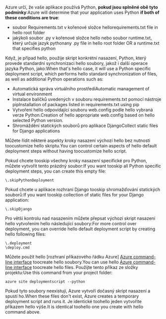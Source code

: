 <span data-ttu-id="861fc-101">Azure určí, že vaše aplikace používá Python, **pokud jsou splněné obě tyto podmínky**:</span><span class="sxs-lookup"><span data-stu-id="861fc-101">Azure will determine that your application uses Python **if both of these conditions are true**:</span></span>

* <span data-ttu-id="861fc-102">soubor Requirements.txt v kořenové složce hello</span><span class="sxs-lookup"><span data-stu-id="861fc-102">requirements.txt file in hello root folder</span></span>
* <span data-ttu-id="861fc-103">jakýkoli soubor .py v kořenové složce hello nebo soubor runtime.txt, který určuje jazyk python</span><span class="sxs-lookup"><span data-stu-id="861fc-103">any .py file in hello root folder OR a runtime.txt that specifies python</span></span>

<span data-ttu-id="861fc-104">Když, je případ hello, použije skript konkrétní nasazení, Python, který provede standardní synchronizaci hello soubory, jakož i další operace jazyka Python, jako:</span><span class="sxs-lookup"><span data-stu-id="861fc-104">When that's hello case, it will use a Python specific deployment script, which performs hello standard synchronization of files, as well as additional Python operations such as:</span></span>

* <span data-ttu-id="861fc-105">Automatická správa virtuálního prostředí</span><span class="sxs-lookup"><span data-stu-id="861fc-105">Automatic management of virtual environment</span></span>
* <span data-ttu-id="861fc-106">Instalace balíčků uvedených v souboru requirements.txt pomocí nástroje pip</span><span class="sxs-lookup"><span data-stu-id="861fc-106">Installation of packages listed in requirements.txt using pip</span></span>
* <span data-ttu-id="861fc-107">Vytvoření hello odpovídající souboru web.config podle hello vybraná verze Python.</span><span class="sxs-lookup"><span data-stu-id="861fc-107">Creation of hello appropriate web.config based on hello selected Python version.</span></span>
* <span data-ttu-id="861fc-108">Shromáždění statických souborů pro aplikace Django</span><span class="sxs-lookup"><span data-stu-id="861fc-108">Collect static files for Django applications</span></span>

<span data-ttu-id="861fc-109">Můžete řídit některé aspekty kroky nasazení výchozí hello bez nutnosti toocustomize hello skriptu.</span><span class="sxs-lookup"><span data-stu-id="861fc-109">You can control certain aspects of hello default deployment steps without having toocustomize hello script.</span></span>

<span data-ttu-id="861fc-110">Pokud chcete tooskip všechny kroky nasazení specifické pro Python, můžete vytvořit tento prázdný soubor:</span><span class="sxs-lookup"><span data-stu-id="861fc-110">If you want tooskip all Python specific deployment steps, you can create this empty file:</span></span>

    \.skipPythonDeployment

<span data-ttu-id="861fc-111">Pokud chcete u aplikace rozhraní Django tooskip shromažďování statických souborů:</span><span class="sxs-lookup"><span data-stu-id="861fc-111">If you want tooskip collection of static files for your Django application:</span></span>

    \.skipDjango 

<span data-ttu-id="861fc-112">Pro větší kontrolu nad nasazením můžete přepsat výchozí skript nasazení hello vytvořením hello následující soubory:</span><span class="sxs-lookup"><span data-stu-id="861fc-112">For more control over deployment, you can override hello default deployment script by creating hello following files:</span></span>

    \.deployment
    \deploy.cmd

<span data-ttu-id="861fc-113">Můžete použít hello [rozhraní příkazového řádku Azure] [ Azure command-line interface] toocreate hello soubory.</span><span class="sxs-lookup"><span data-stu-id="861fc-113">You can use hello [Azure command-line interface][Azure command-line interface] toocreate hello files.</span></span>  <span data-ttu-id="861fc-114">Použijte tento příkaz ze složky projektu:</span><span class="sxs-lookup"><span data-stu-id="861fc-114">Use this command from your project folder:</span></span>

    azure site deploymentscript --python

<span data-ttu-id="861fc-115">Pokud tyto soubory neexistují, Azure vytvoří dočasný skript nasazení a spustí ho.</span><span class="sxs-lookup"><span data-stu-id="861fc-115">When these files don't exist, Azure creates a temporary deployment script and runs it.</span></span>  <span data-ttu-id="861fc-116">Je identické toohello jeden vytvoříte příkazem hello výše.</span><span class="sxs-lookup"><span data-stu-id="861fc-116">It is identical toohello one you create with hello command above.</span></span>

[Azure command-line interface]: http://azure.microsoft.com/downloads/
